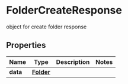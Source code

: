 

# FolderCreateResponse

object for create folder response

## Properties

| Name | Type | Description | Notes |
|------------ | ------------- | ------------- | -------------|
|**data** | [**Folder**](Folder.md) |  |  |



